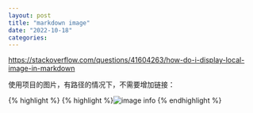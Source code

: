 ```yaml
---
layout: post
title: "markdown image"
date: "2022-10-18"
categories: 
---
```

<p><a href="https://stackoverflow.com/questions/41604263/how-do-i-display-local-image-in-markdown">https://stackoverflow.com/questions/41604263/how-do-i-display-local-image-in-markdown</a></p>

<p>使用项目的图片，有路径的情况下，不需要增加链接：</p>

{% highlight %}
{% highlight %}![image info](./pictures/image.png)
{% endhighlight %}

